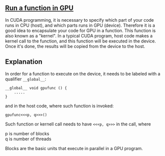 ## [Run a function in GPU](#intro)
In CUDA programming, it is necessary to specify which part of your code runs in CPU (host), and which parts runs in 
GPU (device). Therefore it is a good idea to encapsulate your code for GPU in a function. This function is also known as a "kernel". In a typical CUDA program, host code makes a kernel call to the function, and this function will be executed in the device. Once it's done, the results will be copied from the device to the host.

## Explanation
In order for a function to execute on the device, it needs to be labeled with a qualifier `__global__`:

```
__global__ void gpufunc () {
    .....
}
```

and in the host code, where such function is invoked:

```
gpufunc<<<p, q>>>()
```
Such function or kernell call needs to have `<<<p, q>>>` in the call, where

p is number of blocks\
q is number of threads

Blocks are the basic units that execute in parallel in a GPU program.